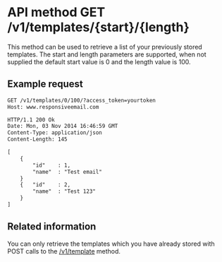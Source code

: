 # API method GET /v1/templates/{start}/{length}

This method can be used to retrieve a list of your previously stored templates.
The start and length parameters are supported, when not supplied the default 
start value is 0 and the length value is 100.

## Example request

```txt
GET /v1/templates/0/100/?access_token=yourtoken
Host: www.responsiveemail.com

HTTP/1.1 200 Ok
Date: Mon, 03 Nov 2014 16:46:59 GMT
Content-Type: application/json
Content-Length: 145

[
    {
        "id"    : 1,
        "name"  : "Test email"
    }
    {   "id"    : 2,
        "name"  : "Test 123"
    }
]
```

## Related information

You can only retrieve the templates which you have already stored with POST calls 
to the [/v1/template](copernica-docs:ResponsiveEmail/api/post-template) method.
